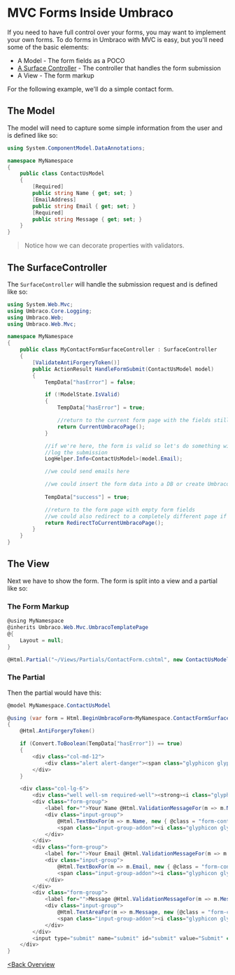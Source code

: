 # MVC Forms Inside Umbraco

If you need to have full control over your forms, you may want to implement your own forms.  To do forms in Umbraco with MVC is easy, but you'll need some of the basic elements:

* A Model - The form fields as a POCO
* [A Surface Controller](/Chapter%2006%20-%20Surface,%20WebAPI%20and%20RenderMVC%20Controllers/02%20-%20Surface%20Controllers.md) - The controller that handles the form submission
* A View - The form markup

For the following example, we'll do a simple contact form.

## The Model
The model will need to capture some simple information from the user and is defined like so:

```c#
using System.ComponentModel.DataAnnotations;

namespace MyNamespace
{
    public class ContactUsModel
    {
        [Required]
        public string Name { get; set; }
        [EmailAddress]
        public string Email { get; set; }
        [Required]
        public string Message { get; set; }
    }
}
```
>Notice how we can decorate properties with validators.

## The SurfaceController
The `SurfaceController` will handle the submission request and is defined like so:

```c#
using System.Web.Mvc;
using Umbraco.Core.Logging;
using Umbraco.Web;
using Umbraco.Web.Mvc;

namespace MyNamespace
{
    public class MyContactFormSurfaceController : SurfaceController
    {
        [ValidateAntiForgeryToken()] 
        public ActionResult HandleFormSubmit(ContactUsModel model)
        {
            TempData["hasError"] = false;

            if (!ModelState.IsValid)
            {
                TempData["hasError"] = true;

                //return to the current form page with the fields still populated
                return CurrentUmbracoPage();
            }

            //if we're here, the form is valid so let's do something with the form data
            //log the submission   
            LogHelper.Info<ContactUsModel>(model.Email);

            //we could send emails here

            //we could insert the form data into a DB or create Umbraco nodes to represent the form data
           
            TempData["success"] = true;

            //return to the form page with empty form fields
            //we could also redirect to a completely different page if we want
            return RedirectToCurrentUmbracoPage();
        }
    }
}
```

## The View
Next we have to show the form.  The form is split into a view and a partial like so:

### The Form Markup
```c#
@using MyNamespace
@inherits Umbraco.Web.Mvc.UmbracoTemplatePage
@{
    Layout = null;
}

@Html.Partial("~/Views/Partials/ContactForm.cshtml", new ContactUsModel())
```

### The Partial
Then the partial would have this:
```c#
@model MyNamespace.ContactUsModel

@using (var form = Html.BeginUmbracoForm<MyNamespace.ContactFormSurfaceController>("HandleFormSubmit"))
{
    @Html.AntiForgeryToken()

    if (Convert.ToBoolean(TempData["hasError"]) == true)
    {
        <div class="col-md-12">
            <div class="alert alert-danger"><span class="glyphicon glyphicon-alert"></span><strong> Error! Please check the inputs.</strong></div>
        </div>
    }

    <div class="col-lg-6">
        <div class="well well-sm required-well"><strong><i class="glyphicon glyphicon-ok form-control-feedback"></i> Required Field</strong></div>
        <div class="form-group">
            <label for="">Your Name @Html.ValidationMessageFor(m => m.Name)</label>
            <div class="input-group">
                @Html.TextBoxFor(m => m.Name, new { @class = "form-control", placeholder = "Enter Name", required = "required" })
                <span class="input-group-addon"><i class="glyphicon glyphicon-ok form-control-feedback"></i></span>
            </div>
        </div>
        <div class="form-group">
            <label for="">Your Email @Html.ValidationMessageFor(m => m.Email)</label>
            <div class="input-group">
                @Html.TextBoxFor(m => m.Email, new { @class = "form-control", placeholder = "Enter Email", required = "required" })
                <span class="input-group-addon"><i class="glyphicon glyphicon-ok form-control-feedback"></i></span>
            </div>
        </div>
        <div class="form-group">
            <label for="">Message @Html.ValidationMessageFor(m => m.Message)</label>
            <div class="input-group">
                @Html.TextAreaFor(m => m.Message, new {@class = "form-control", rows = 5, required = "required"})
                <span class="input-group-addon"><i class="glyphicon glyphicon-ok form-control-feedback"></i></span>
            </div>
        </div>
        <input type="submit" name="submit" id="submit" value="Submit" class="btn btn-info pull-right">
    </div>
}
```

[<Back Overview](README.md)
